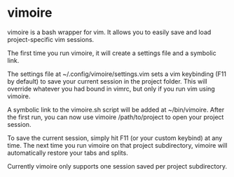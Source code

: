 # vimoire

vimoire is a bash wrapper for vim. It allows you to easily save and load project-specific vim sessions.

The first time you run vimoire, it will create a settings file and a symbolic link.

The settings file at ~/.config/vimoire/settings.vim sets a vim keybinding (F11 by default) to save your current session in the project folder. This will override whatever you had bound in vimrc, but only if you run vim using vimoire. 

A symbolic link to the vimoire.sh script will be added at ~/bin/vimoire. After the first run, you can now use 	vimoire /path/to/project to open your project session.

To save the current session, simply hit F11 (or your custom keybind) at any time. The next time you run vimoire on that project subdirectory, vimoire will automatically restore your tabs and splits.

Currently vimoire only supports one session saved per project subdirectory.


